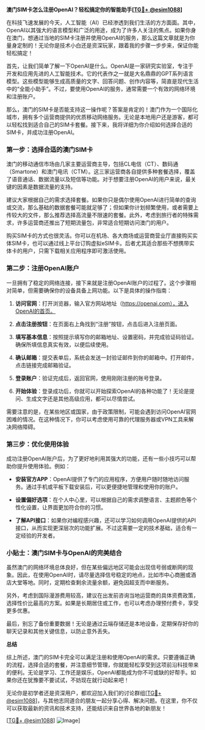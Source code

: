**澳门SIM卡怎么注册OpenAI？轻松搞定你的智能助手[[TG💪+ @esim1088](https://t.me/s/esim1088)]**

在科技飞速发展的今天，人工智能（AI）已经渗透到我们生活的方方面面。其中，OpenAI以其强大的语言模型和广泛的用途，成为了许多人关注的焦点。如果你身在澳门，想通过当地的SIM卡注册并使用OpenAI的服务，那么这篇文章就是为你量身定制的！无论你是技术小白还是资深玩家，跟着我的步骤一步步来，保证你能轻松搞定！

首先，让我们简单了解一下OpenAI是什么。OpenAI是一家研究实验室，专注于开发和应用先进的人工智能技术。它的代表作之一就是大名鼎鼎的GPT系列语言模型。这些模型能够生成高质量的文字、回答问题、创作内容等，简直是现代生活中的“全能小助手”。不过，要使用OpenAI的服务，通常需要一个有效的网络环境和注册账户。

那么，澳门的SIM卡是否能支持这一操作呢？答案是肯定的！澳门作为一个国际化城市，拥有多个运营商提供的优质移动网络服务。无论是本地用户还是游客，都可以轻松找到适合自己的SIM卡套餐。接下来，我将详细为你介绍如何选择合适的SIM卡，并成功注册OpenAI。

### 第一步：选择合适的澳门SIM卡

澳门的移动通信市场由几家主要运营商主导，包括CL电信（CT）、数码通（Smartone）和澳门电讯（CTM）。这三家运营商各自提供多种套餐选择，覆盖了语音通话、数据流量以及短信等功能。对于想要注册OpenAI的用户来说，最关键的因素是数据流量的支持。

建议大家根据自己的需求选择套餐。如果你只是偶尔使用OpenAI进行简单的查询或交流，那么基础的数据套餐可能就足够了；但如果你计划频繁使用，或者需要上传较大的文件，那么推荐选择高流量不限速的套餐。此外，考虑到旅行者的特殊需求，许多运营商还推出了短期流量包，非常适合短期访问澳门的用户。

购买SIM卡的方式也很灵活。你可以在机场、各大商场或运营商营业厅直接购买实体SIM卡，也可以通过线上平台订购虚拟eSIM卡。后者尤其适合那些不想携带实体卡的用户，只需下载相关应用程序即可激活使用。

### 第二步：注册OpenAI账户

一旦拥有了稳定的网络连接，接下来就是注册OpenAI账户的过程了。这个步骤相对简单，但需要确保你的设备具备上网功能。以下是具体的操作指南：

1. **访问官网**：打开浏览器，输入官方网站地址（https://openai.com），进入OpenAI的首页。
   
2. **点击注册按钮**：在页面右上角找到“注册”按钮，点击后进入注册页面。

3. **填写基本信息**：按照提示填写你的邮箱地址、设置密码，并完成验证码验证。确保所填信息真实有效，以便后续使用。

4. **确认邮箱**：提交表单后，系统会发送一封验证邮件到你的邮箱中。打开邮件，点击链接完成邮箱验证。

5. **登录账户**：验证完成后，返回官网，使用刚刚注册的账号登录。

6. **开始体验**：登录成功后，你就可以开始探索OpenAI的各种功能了！无论是提问、生成文字还是其他高级应用，都可以尽情尝试。

需要注意的是，在某些地区或国家，由于政策限制，可能会遇到访问OpenAI官网困难的情况。在这种情况下，你可以考虑使用可靠的代理服务器或VPN工具来解决网络障碍。

### 第三步：优化使用体验

成功注册OpenAI账户后，为了更好地利用其强大的功能，还有一些小技巧可以帮助你提升使用体验。例如：

- **安装官方APP**：OpenAI提供了专门的应用程序，方便用户随时随地访问服务。通过手机或平板下载安装后，可以更便捷地管理和使用你的账户。
  
- **设置偏好选项**：在个人中心里，可以根据自己的需求调整语言、主题颜色等个性化设置，让界面更加符合你的习惯。

- **了解API接口**：如果你对编程感兴趣，还可以学习如何调用OpenAI提供的API接口，从而实现更深层次的功能扩展。不过这需要一定的技术基础，适合有一定经验的开发者。

### 小贴士：澳门SIM卡与OpenAI的完美结合

虽然澳门的网络环境总体良好，但在某些偏远地区可能会出现信号弱或断网的现象。因此，在使用OpenAI时，请尽量选择信号稳定的地点，比如市中心商圈或酒店大堂等地。同时，定期检查剩余流量余额，避免因超支而中断服务。

另外，考虑到国际漫游费用较高，建议在出发前咨询当地运营商的具体资费政策，选择性价比最高的方案。如果是长期居住或工作，也可以考虑办理预付费卡，享受更多优惠。

最后，别忘了备份重要数据！无论是通过云端存储还是本地设备，定期保存好你的聊天记录和其他关键信息，以防止意外丢失。

**总结**

综上所述，澳门的SIM卡完全可以满足注册和使用OpenAI的需求。只要遵循正确的流程，选择合适的套餐，并注意细节管理，你就能轻松享受到这项前沿科技带来的便利。无论是学习、工作还是娱乐，OpenAI都能成为你不可或缺的好帮手。如果你还在犹豫要不要试试，不妨现在就行动起来吧！

无论你是初学者还是资深用户，都欢迎加入我们的讨论群组[[TG💪+ @esim1088](https://t.me/s/esim1088)]，与其他志同道合的朋友一起分享心得、解决问题。在这里，你不仅可以获取最新的资讯和技术支持，还能结识来自世界各地的新朋友！

[[TG💪+ @esim1088](https://t.me/s/esim1088)] ![Image](https://i.postimg.cc/4NQfJmqS/Snipaste-2025-05-13-00-14-12.png)]